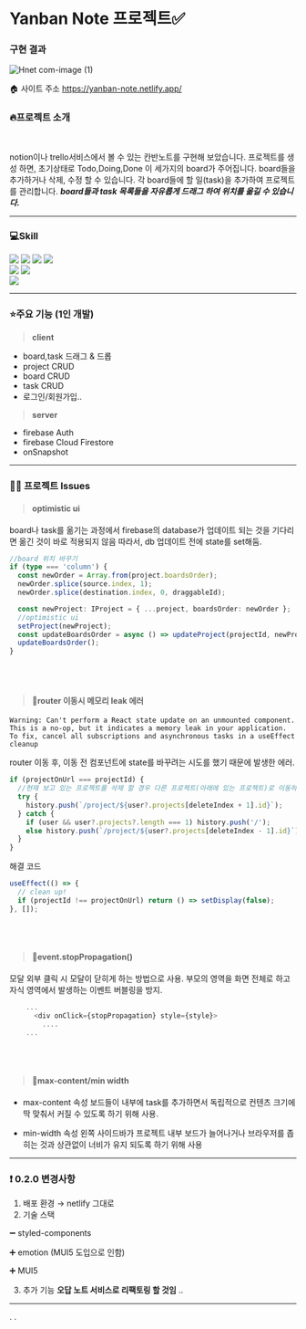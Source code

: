 # Yanban Note 프로젝트✅

### 구현 결과

![Hnet com-image (1)](https://user-images.githubusercontent.com/74299317/165036437-ea304779-f017-4473-82fc-3fa388edc29b.gif)

🏠 사이트 주소
https://yanban-note.netlify.app/

### 🔥프로젝트 소개

<br/>

notion이나 trello서비스에서 볼 수 있는 칸반노트를 구현해 보았습니다.
프로젝트를 생성 하면, 초기상태로 Todo,Doing,Done 이 세가지의 board가 주어집니다. board들을 추가하거나 삭제, 수정 할 수 있습니다. 각 board들에 할 일(task)을 추가하여 프로젝트를 관리합니다. **_board들과 task 목록들을 자유롭게 드래그 하여 위치를 옮길 수 있습니다._**

---

### 💻Skill

<img src="https://img.shields.io/badge/react-61DAFB?style=flat-square&logo=react&logoColor=black"> <img src="https://img.shields.io/badge/typescript-3178C6?style=flat-square&logo=typescript&logoColor=black"> <img src="https://img.shields.io/badge/recoil-3178C6?style=flat-square&logo=recoil&logoColor=black"> <img src="https://img.shields.io/badge/firebase-FFCA28?style=flat-square&logo=firebase&logoColor=white">  
<img src="https://img.shields.io/badge/fontawesome-339AF0?style=flat-square&logo=fontawesome&logoColor=white"> <img src="https://img.shields.io/badge/styled%20components-DB7093?style=flat-square&logo=styled%20components&logoColor=white">  
<img src="https://img.shields.io/badge/netlify-00C7B7?style=flat-square&logo=netlify&logoColor=white">

---

### ⭐️주요 기능 (1인 개발)

> **client**

- board,task 드래그 & 드롭
- project CRUD
- board CRUD
- task CRUD
- 로그인/회원가입..

> **server**

- firebase Auth
- firebase Cloud Firestore
- onSnapshot

---

### 👨‍💻 프로젝트 Issues

> #### optimistic ui

board나 task를 옮기는 과정에서 firebase의 database가 업데이트 되는 것을 기다리면 옮긴 것이 바로 적용되지 않음
따라서, db 업데이트 전에 state를 set해둠.

```ts
//board 위치 바꾸기
if (type === 'column') {
  const newOrder = Array.from(project.boardsOrder);
  newOrder.splice(source.index, 1);
  newOrder.splice(destination.index, 0, draggableId);

  const newProject: IProject = { ...project, boardsOrder: newOrder };
  //optimistic ui
  setProject(newProject);
  const updateBoardsOrder = async () => updateProject(projectId, newProject);
  updateBoardsOrder();
}
```

<br/>
<br/>

> #### 📜router 이동시 메모리 leak 에러

```
Warning: Can't perform a React state update on an unmounted component.
This is a no-op, but it indicates a memory leak in your application.
To fix, cancel all subscriptions and asynchronous tasks in a useEffect cleanup
```

router 이동 후, 이동 전 컴포넌트에 state를 바꾸려는 시도를 했기 때문에 발생한 에러.

```ts
if (projectOnUrl === projectId) {
  //현재 보고 있는 프로젝트를 삭제 할 경우 다른 프로젝트(아래에 있는 프로젝트)로 이동하도록 url을 바꿔주는 과정에서 EditRemoveBox 컴포넌트의 상태를 바꾸려는 시도가 일어나 발생한 에러입니다.
  try {
    history.push(`/project/${user?.projects[deleteIndex + 1].id}`);
  } catch {
    if (user && user?.projects?.length === 1) history.push('/');
    else history.push(`/project/${user?.projects[deleteIndex - 1].id}`);
  }
}
```

해결 코드

```ts
useEffect(() => {
  // clean up!
  if (projectId !== projectOnUrl) return () => setDisplay(false);
}, []);
```

<br/>
<br/>

> #### 📜event.stopPropagation()

모달 외부 클릭 시 모달이 닫히게 하는 방법으로 사용. 부모의 영역을 화면 전체로 하고 자식 영역에서 발생하는 이벤트 버블링을 방지.

```ts
    ...
      <div onClick={stopPropagation} style={style}>
        ....
    ...
```

<br/>
<br/>

> #### 📜max-content/min width

- max-content 속성
  보드들이 내부에 task를 추가하면서 독립적으로 컨텐츠 크기에 딱 맞춰서 커질 수 있도록 하기 위해 사용.

- min-width 속성
  왼쪽 사이드바가 프로젝트 내부 보드가 늘어나거나 브라우저를 좁히는 것과 상관없이 너비가 유지 되도록 하기 위해 사용

---

### ❗ 0.2.0 변경사항

1. 배포 환경 → netlify 그대로
2. 기술 스택

➖ styled-components

➕ emotion (MUI5 도입으로 인함)

➕ MUI5

3. 추가 기능 **오답 노트 서비스로 리팩토링 할 것임**
   ..

---

.
.

